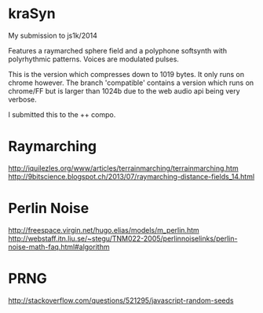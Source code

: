 # kraSyn
My submission to js1k/2014

Features a raymarched sphere field and a polyphone softsynth with polyrhythmic patterns.
Voices are modulated pulses.

This is the version which compresses down to 1019 bytes. It only runs on chrome however.
The branch 'compatible' contains a version which runs on chrome/FF but is larger than 1024b
due to the web audio api being very verbose.

I submitted this to the ++ compo.

# Raymarching
http://iquilezles.org/www/articles/terrainmarching/terrainmarching.htm
http://9bitscience.blogspot.ch/2013/07/raymarching-distance-fields_14.html

# Perlin Noise
http://freespace.virgin.net/hugo.elias/models/m_perlin.htm
http://webstaff.itn.liu.se/~stegu/TNM022-2005/perlinnoiselinks/perlin-noise-math-faq.html#algorithm

# PRNG
http://stackoverflow.com/questions/521295/javascript-random-seeds
